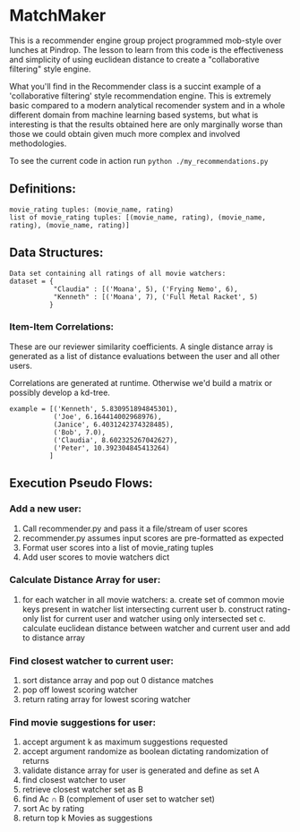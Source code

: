 # MatchMaker
This is a recommender engine group project programmed mob-style over lunches at
Pindrop. The lesson to learn from this code is the effectiveness and simplicity
of using euclidean distance to create a "collaborative filtering" style engine.

What you'll find in the Recommender class is a succint example of a
'collaborative filtering' style recommendation engine.  This is extremely basic
compared to a modern analytical recomender system and in a whole different
domain from machine learning based systems, but what is interesting is that the
results obtained here are only marginally worse than those we could obtain given
much more complex and involved methodologies.

To see the current code in action run `python ./my_recommendations.py`

## Definitions:
```
movie_rating tuples: (movie_name, rating)
list of movie_rating tuples: [(movie_name, rating), (movie_name, rating), (movie_name, rating)]
```

## Data Structures:
```
Data set containing all ratings of all movie watchers:
dataset = {
           "Claudia" : [('Moana', 5), ('Frying Nemo', 6),
           "Kenneth" : [('Moana', 7), ('Full Metal Racket', 5)
          }
```

### Item-Item Correlations:

These are our reviewer similarity coefficients. A single distance array is
generated as a list of distance evaluations between the user and all other
users.

Correlations are generated at runtime.  Otherwise we'd build a matrix
or possibly develop a kd-tree.

```
example = [('Kenneth', 5.830951894845301),
           ('Joe', 6.164414002968976),
           (Janice', 6.4031242374328485),
           ('Bob', 7.0),
           ('Claudia', 8.602325267042627),
           ('Peter', 10.392304845413264)
          ]
```

## Execution Pseudo Flows:

### Add a new user:
1. Call recommender.py and pass it a file/stream of user scores
2. recommender.py assumes input scores are pre-formatted as expected
3. Format user scores into a list of movie_rating tuples
4. Add user scores to movie watchers dict

### Calculate Distance Array for user:
1. for each watcher in all movie watchers:
 a. create set of common movie keys present in watcher list intersecting current user
 b. construct rating-only list for current user and watcher using only intersected set
 c. calculate euclidean distance between watcher and current user and add to distance array

### Find closest watcher to current user:
1. sort distance array and pop out 0 distance matches
2. pop off lowest scoring watcher
3. return rating array for lowest scoring watcher

### Find movie suggestions for user:
1. accept argument k as maximum suggestions requested
2. accept argument randomize as boolean dictating randomization of returns
3. validate distance array for user is generated and define as set A
4. find closest watcher to user
5. retrieve closest watcher set as B
6. find Ac ∩ B (complement of user set to watcher set)
7. sort Ac by rating
8. return top k Movies as suggestions
